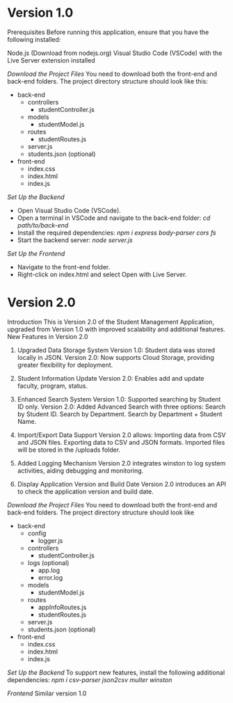 # Version 1.0
Prerequisites
Before running this application, ensure that you have the following installed:

Node.js (Download from nodejs.org)
Visual Studio Code (VSCode) with the Live Server extension installed

*Download the Project Files*
You need to download both the front-end and back-end folders. The project directory structure should look like this:
- back-end
  - controllers
    - studentController.js
  - models
    - studentModel.js
  - routes
    - studentRoutes.js
  - server.js
  - students.json (optional)
- front-end
  - index.css
  - index.html
  - index.js

*Set Up the Backend*
- Open Visual Studio Code (VSCode).
- Open a terminal in VSCode and navigate to the back-end folder: *cd path/to/back-end*
- Install the required dependencies: *npm i express body-parser cors fs*
- Start the backend server: *node server.js*


*Set Up the Frontend*
- Navigate to the front-end folder.
- Right-click on index.html and select Open with Live Server.

# Version 2.0
Introduction
This is Version 2.0 of the Student Management Application, upgraded from Version 1.0 with improved scalability and additional features.
New Features in Version 2.0
1. Upgraded Data Storage System
  Version 1.0: Student data was stored locally in JSON.
  Version 2.0: Now supports Cloud Storage, providing greater flexibility for deployment.

2. Student Information Update
  Version 2.0: Enables add and update faculty, program, status.

3. Enhanced Search System
  Version 1.0: Supported searching by Student ID only.
  Version 2.0: Added Advanced Search with three options:
    Search by Student ID.
    Search by Department.
    Search by Department + Student Name.

4. Import/Export Data Support
  Version 2.0 allows:
    Importing data from CSV and JSON files.
    Exporting data to CSV and JSON formats.
    Imported files will be stored in the /uploads folder.

5. Added Logging Mechanism
  Version 2.0 integrates winston to log system activities, aiding debugging and monitoring.

6. Display Application Version and Build Date
  Version 2.0 introduces an API to check the application version and build date.

*Download the Project Files*
You need to download both the front-end and back-end folders. The project directory structure should look like 
- back-end
  - config
    - logger.js
  - controllers
    - studentController.js
  - logs (optional)
    - app.log
    - error.log
  - models
    - studentModel.js
  - routes
    - appInfoRoutes.js
    - studentRoutes.js
  - server.js
  - students.json (optional)
- front-end
  - index.css
  - index.html
  - index.js

*Set Up the Backend*
  To support new features, install the following additional dependencies: *npm i csv-parser json2csv multer winston*

*Frontend*
Similar version 1.0